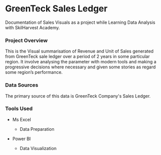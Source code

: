 # GreenTeck Sales Ledger
Documentation of Sales Visuals as a project while Learning Data Analysis with SkilHarvest Academy.

### Project Overview
This is the Visual summarisation of Revenue and Unit of Sales generated from GreenTeck sale ledger over a period of 2 years in some particular region. It involve analysing the parameter with modern tools and making a progressive decisions where necessary and given some stories as regard some region’s performance.

### Data Sources
The primary source of this data is GreenTeck Company's Sales Ledger.

### Tools Used
- Ms Excel
  - Data Preparation
 
- Power BI

  - Data Visualization 

